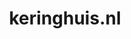 ---
layout: post
title:  "keringhuis.nl"
internal_url:  "/dutchgov/keringhuis.nl.html"
subdomains_count: 6
all_subdomains_count: 9
urls_count: 6
ssl_rank: 0
http_rank: 41.666666666667
url_link: /data/keringhuis.nl/urls.txt
all_subdomains_link: /data/keringhuis.nl/all_subdomains.txt
subdomains_link: /data/keringhuis.nl/subdomains.txt
categories: dutchgov
---